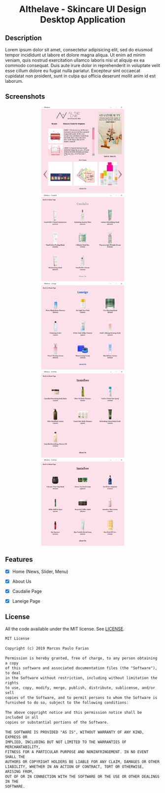 <h1 align="center">
<br>
Althelave - Skincare UI Design
<br>
Desktop Application
</h1>

## Description

Lorem ipsum dolor sit amet, consectetur adipisicing elit, sed do eiusmod
tempor incididunt ut labore et dolore magna aliqua. Ut enim ad minim veniam,
quis nostrud exercitation ullamco laboris nisi ut aliquip ex ea commodo
consequat. Duis aute irure dolor in reprehenderit in voluptate velit esse
cillum dolore eu fugiat nulla pariatur. Excepteur sint occaecat cupidatat non
proident, sunt in culpa qui officia deserunt mollit anim id est laborum.

## Screenshots

<p align="center">
  <img src="../screenshots/home.png" width="270" alt="Home">
  <img src="../screenshots/caudalie.png" width="270" alt="Caudalie">
  <img src="../screenshots/laneige.png" width="270" alt="Laneige">
  <img src="../screenshots/innisfree_body.png" width="270" alt="Innisfree Body">
  <img src="../screenshots/innisfree_skin.png" width="270" alt="Innisfree Skin">
</p>

## Features

- [x] Home (News, Slider, Menu)
- [x] About Us
- [x] Caudalie Page
- [x] Laneige Page


## License

All the code available under the MIT license. See [LICENSE](LICENSE).

```
MIT License

Copyright (c) 2019 Marcos Paulo Farias

Permission is hereby granted, free of charge, to any person obtaining a copy
of this software and associated documentation files (the "Software"), to deal
in the Software without restriction, including without limitation the rights
to use, copy, modify, merge, publish, distribute, sublicense, and/or sell
copies of the Software, and to permit persons to whom the Software is
furnished to do so, subject to the following conditions:

The above copyright notice and this permission notice shall be included in all
copies or substantial portions of the Software.

THE SOFTWARE IS PROVIDED "AS IS", WITHOUT WARRANTY OF ANY KIND, EXPRESS OR
IMPLIED, INCLUDING BUT NOT LIMITED TO THE WARRANTIES OF MERCHANTABILITY,
FITNESS FOR A PARTICULAR PURPOSE AND NONINFRINGEMENT. IN NO EVENT SHALL THE
AUTHORS OR COPYRIGHT HOLDERS BE LIABLE FOR ANY CLAIM, DAMAGES OR OTHER
LIABILITY, WHETHER IN AN ACTION OF CONTRACT, TORT OR OTHERWISE, ARISING FROM,
OUT OF OR IN CONNECTION WITH THE SOFTWARE OR THE USE OR OTHER DEALINGS IN THE
SOFTWARE.
```
